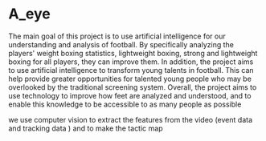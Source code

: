 # A_eye

The main goal of this project is to use artificial intelligence for our understanding and analysis of football. By specifically analyzing the players' weight boxing statistics, lightweight boxing, strong and lightweight boxing for all players, they can improve them.
In addition, the project aims to use artificial intelligence to transform young talents in football. This can help provide greater opportunities for talented young people who may be overlooked by the traditional screening system.
Overall, the project aims to use technology to improve how feet are analyzed and understood, and to enable this knowledge to be accessible to as many people as possible


we use computer vision to extract the features from the video (event data and tracking data ) and to make the tactic map 

